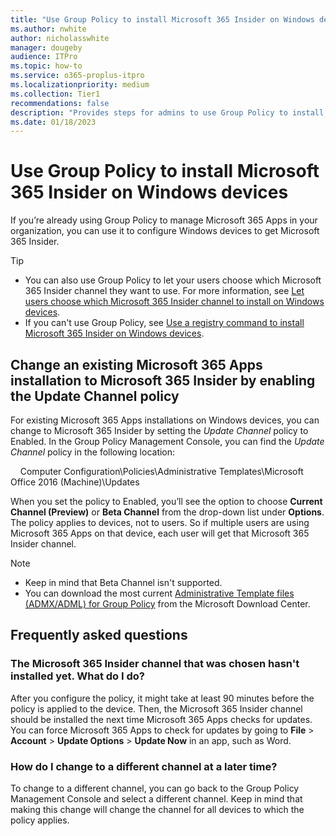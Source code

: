 ```yaml
---
title: "Use Group Policy to install Microsoft 365 Insider on Windows devices"
ms.author: nwhite
author: nicholasswhite
manager: dougeby
audience: ITPro
ms.topic: how-to
ms.service: o365-proplus-itpro
ms.localizationpriority: medium
ms.collection: Tier1
recommendations: false
description: "Provides steps for admins to use Group Policy to install Microsoft 365 Insider on Windows devices."
ms.date: 01/18/2023
---
```


# Use Group Policy to install Microsoft 365 Insider on Windows devices

If you’re already using Group Policy to manage Microsoft 365 Apps in your organization, you can use it to configure Windows devices to get Microsoft 365 Insider.

> [!TIP]
> - You can also use Group Policy to let your users choose which Microsoft 365 Insider channel they want to use. For more information, see [Let users choose which Microsoft 365 Insider channel to install on Windows devices](user-choice.md).
> - If you can't use Group Policy, see [Use a registry command to install Microsoft 365 Insider on Windows devices](registry.md).

## Change an existing Microsoft 365 Apps installation to Microsoft 365 Insider by enabling the Update Channel policy

For existing Microsoft 365 Apps installations on Windows devices, you can change to Microsoft 365 Insider by setting the *Update Channel* policy to Enabled. In the Group Policy Management Console, you can find the *Update Channel* policy in the following location:

&nbsp;&nbsp;&nbsp; Computer Configuration\Policies\Administrative Templates\Microsoft Office 2016 (Machine)\Updates

When you set the policy to Enabled, you’ll see the option to choose **Current Channel (Preview)** or **Beta Channel** from the drop-down list under **Options**. The policy applies to devices, not to users. So if multiple users are using Microsoft 365 Apps on that device, each user will get that Microsoft 365 Insider channel.

> [!NOTE]
> - Keep in mind that Beta Channel isn't supported.
> - You can download the most current [Administrative Template files (ADMX/ADML) for Group Policy](https://www.microsoft.com/download/details.aspx?id=49030) from the Microsoft Download Center.

## Frequently asked questions

### The Microsoft 365 Insider channel that was chosen hasn't installed yet. What do I do?

After you configure the policy, it might take at least 90 minutes before the policy is applied to the device. Then, the Microsoft 365 Insider channel should be installed the next time Microsoft 365 Apps checks for updates. You can force Microsoft 365 Apps to check for updates by going to **File** > **Account** > **Update Options** > **Update Now** in an app, such as Word.

### How do I change to a different channel at a later time?

To change to a different channel, you can go back to the Group Policy Management Console and select a different channel. Keep in mind that making this change will change the channel for all devices to which the policy applies.

